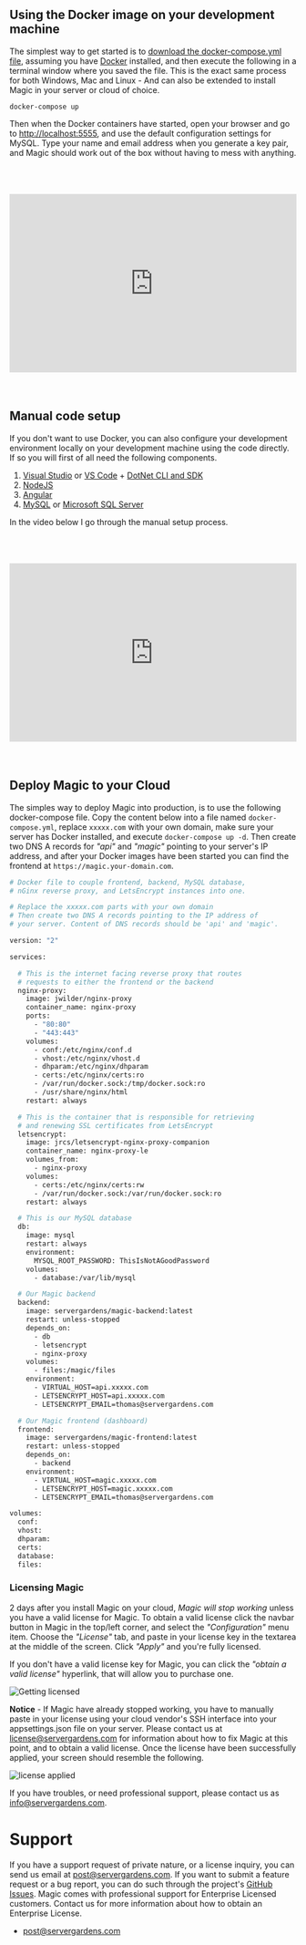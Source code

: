 
## Using the Docker image on your development machine

The simplest way to get started is to [download the docker-compose.yml file](https://github.com/polterguy/magic/releases/download/v8.9.3/docker-compose.yml), assuming you have [Docker](https://www.docker.com/products/docker-desktop) installed, and then execute the following in a terminal window where you saved the file.
This is the exact same process for both Windows, Mac and Linux - And can also be extended
to install Magic in your server or cloud of choice.

```
docker-compose up
```

Then when the Docker containers have started, open your browser and go to [http://localhost:5555](http://localhost:5555), and use the default configuration settings for MySQL. Type
your name and email address when you generate a key pair, and Magic should work out of the box
without having to mess with anything.

<div style="position:relative; padding-bottom:56.25%; padding-top:30px; height:0; overflow:hidden;margin-top:4rem;margin-bottom:4rem;">
<iframe width="560" height="315" style="position:absolute; top:0; left:0; width:100%; height:100%;" src="https://www.youtube.com/embed/2gos7BvNFkI" frameborder="0" allow="accelerometer; autoplay; encrypted-media; gyroscope; picture-in-picture" allowfullscreen></iframe>
</div>

## Manual code setup

If you don't want to use Docker, you can also configure your development environment locally on your
development machine using the code directly. If so you will first of all need the following components.

1. [Visual Studio](https://visualstudio.microsoft.com/downloads/) or [VS Code](https://code.visualstudio.com/download) + [DotNet CLI and SDK](https://dotnet.microsoft.com/download)
2. [NodeJS](https://nodejs.org/en/download/)
3. [Angular](https://angular.io/cli)
4. [MySQL](https://dev.mysql.com/downloads/mysql/) or [Microsoft SQL Server](https://www.microsoft.com/en-us/sql-server/sql-server-downloads)

In the video below I go through the manual setup process.

<div style="position:relative; padding-bottom:56.25%; padding-top:30px; height:0; overflow:hidden;margin-top:4rem;margin-bottom:4rem;">
<iframe width="560" height="315" style="position:absolute; top:0; left:0; width:100%; height:100%;" src="https://www.youtube.com/embed/CULMDMDPwws" frameborder="0" allow="accelerometer; autoplay; encrypted-media; gyroscope; picture-in-picture" allowfullscreen></iframe>
</div>

## Deploy Magic to your Cloud

The simples way to deploy Magic into production, is to use the following docker-compose file.
Copy the content below into a file named `docker-compose.yml`, replace `xxxxx.com` with your own
domain, make sure your server has Docker installed, and execute `docker-compose up -d`. Then create
two DNS A records for _"api"_ and _"magic"_ pointing to your server's IP address, and after your
Docker images have been started you can find the frontend at `https://magic.your-domain.com`.

```bash
# Docker file to couple frontend, backend, MySQL database,
# nGinx reverse proxy, and LetsEncrypt instances into one.

# Replace the xxxxx.com parts with your own domain
# Then create two DNS A records pointing to the IP address of
# your server. Content of DNS records should be 'api' and 'magic'.

version: "2"

services:

  # This is the internet facing reverse proxy that routes
  # requests to either the frontend or the backend
  nginx-proxy:
    image: jwilder/nginx-proxy
    container_name: nginx-proxy
    ports:
      - "80:80"
      - "443:443"
    volumes:
      - conf:/etc/nginx/conf.d
      - vhost:/etc/nginx/vhost.d
      - dhparam:/etc/nginx/dhparam
      - certs:/etc/nginx/certs:ro
      - /var/run/docker.sock:/tmp/docker.sock:ro
      - /usr/share/nginx/html
    restart: always

  # This is the container that is responsible for retrieving
  # and renewing SSL certificates from LetsEncrypt
  letsencrypt:
    image: jrcs/letsencrypt-nginx-proxy-companion
    container_name: nginx-proxy-le
    volumes_from:
      - nginx-proxy
    volumes:
      - certs:/etc/nginx/certs:rw
      - /var/run/docker.sock:/var/run/docker.sock:ro
    restart: always

  # This is our MySQL database
  db:
    image: mysql
    restart: always
    environment:
      MYSQL_ROOT_PASSWORD: ThisIsNotAGoodPassword
    volumes:
      - database:/var/lib/mysql

  # Our Magic backend
  backend:
    image: servergardens/magic-backend:latest
    restart: unless-stopped
    depends_on:
      - db
      - letsencrypt
      - nginx-proxy
    volumes:
      - files:/magic/files
    environment:
      - VIRTUAL_HOST=api.xxxxx.com
      - LETSENCRYPT_HOST=api.xxxxx.com
      - LETSENCRYPT_EMAIL=thomas@servergardens.com

  # Our Magic frontend (dashboard)
  frontend:
    image: servergardens/magic-frontend:latest
    restart: unless-stopped
    depends_on:
      - backend
    environment:
      - VIRTUAL_HOST=magic.xxxxx.com
      - LETSENCRYPT_HOST=magic.xxxxx.com
      - LETSENCRYPT_EMAIL=thomas@servergardens.com

volumes:
  conf:
  vhost:
  dhparam:
  certs:
  database:
  files:
```

### Licensing Magic

2 days after you install Magic on your cloud, _Magic will stop working_ unless you have
a valid license for Magic. To obtain a valid license click the navbar button in Magic
in the top/left corner, and select the _"Configuration"_ menu item. Choose the _"License"_
tab, and paste in your license key in the textarea at the middle of the screen. Click _"Apply"_
and you're fully licensed.

If you don't have a valid license key for Magic, you can click the _"obtain a valid license"_
hyperlink, that will allow you to purchase one.

![Getting licensed](https://servergardens.files.wordpress.com/2021/02/magic-license.png)

**Notice** - If Magic have already stopped working, you have to manually paste in your
license using your cloud vendor's SSH interface into your appsettings.json file on your
server. Please contact us at [license@servergardens.com](mailto:license@servergardens.com)
for information about how to fix Magic at this point, and to obtain a valid license. Once
the license have been successfully applied, your screen should resemble the following.

![license applied](https://servergardens.files.wordpress.com/2021/02/license-applied.png)

If you have troubles, or need professional support, please contact us
as [info@servergardens.com](mailto:info@servergardens.com).

# Support

If you have a support request of private nature, or a license inquiry, you can send us
email at [post@servergardens.com](mailto:post@servergardens.com). If you want to submit a
feature request or a bug report, you can do such through the project's
[GitHub Issues](https://github.com/polterguy/magic/issues).
Magic comes with professional support for Enterprise Licensed customers. Contact us for more
information about how to obtain an Enterprise License.

* [post@servergardens.com](mailto:post@servergardens.com)
